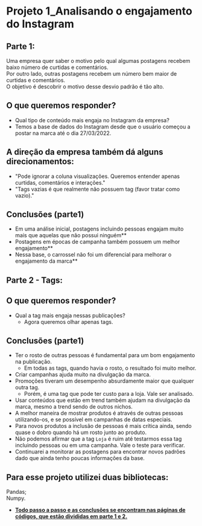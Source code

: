 # Projeto 1_Analisando o engajamento do Instagram<br>

## Parte 1:
Uma empresa quer saber o motivo pelo qual algumas postagens recebem baixo número de curtidas e comentários. <br>
Por outro lado, outras postagens recebem um número bem maior de curtidas e comentários.<br>
O objetivo é descobrir o motivo desse desvio padrão é tão alto.

## O que queremos responder?

- Qual tipo de conteúdo mais engaja no Instagram da empresa?<br>
- Temos a base de dados do Instagram desde que o usuário começou a postar na marca até o dia 27/03/2022.

## A direção da empresa também dá alguns direcionamentos:

- "Pode ignorar a coluna visualizações. Queremos entender apenas curtidas, comentários e interações."<br>
- "Tags vazias é que realmente não possuem tag (favor tratar como vazio)."

## Conclusões (parte1)<br>
- Em uma análise inicial, postagens incluindo pessoas engajam muito mais que aquelas que não possui ninguém**
- Postagens em épocas de campanha também possuem um melhor engajamento**
- Nessa base, o carrossel não foi um diferencial para melhorar o engajamento da marca**

## Parte 2 - Tags:
## O que queremos responder?
- Qual a tag mais engaja nessas publicações?
    - Agora queremos olhar apenas tags.

## Conclusões (parte1)<br>
- Ter o rosto de outras pessoas é fundamental para um bom engajamento na publicação.
    - Em todas as tags, quando havia o rosto, o resultado foi muito melhor.
- Criar campanhas ajuda muito na divulgação da marca.
- Promoções tiveram um desempenho absurdamente maior que qualquer outra tag.
    - Porém, é uma tag que pode ter custo para a loja. Vale ser analisado.
- Usar conteúdos que estão em trend também ajudam na divulgação da marca, mesmo a trend sendo de outros nichos.
- A melhor maneira de mostrar produtos é através de outras pessoas utilizando-os, e se possível em campanhas de datas especiais.
- Para novos produtos a inclusão de pessoas é mais crítica ainda, sendo quase o dobro quando há um rosto junto ao produto.
- Não podemos afirmar que a tag `Loja` é ruim até testarmos essa tag incluindo pessoas ou em uma campanha. Vale o teste para verificar.
- Continuarei a monitorar as postagens para encontrar novos padrões dado que ainda tenho poucas informações da base.

## Para esse projeto utilizei duas bibliotecas:
Pandas;<br>
Numpy.
  
- <u><b>Todo passo a passo e as conclusões se encontram nas páginas de códigos, que estão divididas em parte 1 e 2.</u>

